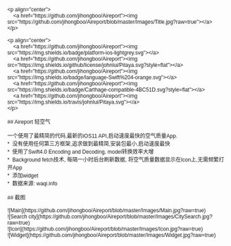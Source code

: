 <!DOCTYPE html PUBLIC "-//W3C//DTD HTML 4.01//EN" "http://www.w3.org/TR/html4/strict.dtd">
<html>
<head>
  <meta http-equiv="Content-Type" content="text/html; charset=utf-8">
  <meta http-equiv="Content-Style-Type" content="text/css">
  <title></title>
  <meta name="Generator" content="Cocoa HTML Writer">
  <meta name="CocoaVersion" content="1561.2">
  <style type="text/css">
    p.p1 {margin: 0.0px 0.0px 0.0px 0.0px; font: 12.0px Helvetica}
    p.p2 {margin: 0.0px 0.0px 0.0px 0.0px; font: 12.0px Helvetica; min-height: 14.0px}
    p.p3 {margin: 0.0px 0.0px 0.0px 0.0px; font: 12.0px 'PingFang SC'}
    span.s1 {font: 12.0px 'PingFang SC'}
    span.s2 {font: 12.0px Helvetica}
  </style>
</head>
<body>
<p class="p1">&lt;p align="center"&gt;</p>
<p class="p1"><span class="Apple-converted-space">    </span>&lt;a href="https://github.com/jihongboo/Aireport"&gt;&lt;img src="https://github.com/jihongboo/Aireport/blob/master/Images/Title.jpg?raw=true"&gt;&lt;/a&gt;</p>
<p class="p1">&lt;/p&gt;</p>
<p class="p2"><br></p>
<p class="p1">&lt;p align="center"&gt;</p>
<p class="p1"><span class="Apple-converted-space">    </span>&lt;a href="https://github.com/jihongboo/Aireport"&gt;&lt;img src="https://img.shields.io/badge/platform-ios-lightgrey.svg"&gt;&lt;/a&gt;</p>
<p class="p1"><span class="Apple-converted-space">    </span>&lt;a href="https://github.com/jihongboo/Aireport"&gt;&lt;img src="https://img.shields.io/github/license/johnlui/Pitaya.svg?style=flat"&gt;&lt;/a&gt;</p>
<p class="p1"><span class="Apple-converted-space">    </span>&lt;a href="https://github.com/jihongboo/Aireport"&gt;&lt;img src="https://img.shields.io/badge/language-Swift%204-orange.svg"&gt;&lt;/a&gt;</p>
<p class="p1"><span class="Apple-converted-space">    </span>&lt;a href="https://github.com/jihongboo/Aireport"&gt;&lt;img src="https://img.shields.io/badge/Carthage-compatible-4BC51D.svg?style=flat"&gt;&lt;/a&gt;</p>
<p class="p1"><span class="Apple-converted-space">    </span>&lt;a href="https://github.com/jihongboo/Aireport"&gt;&lt;img src="https://img.shields.io/travis/johnlui/Pitaya.svg"&gt;&lt;/a&gt;</p>
<p class="p1">&lt;/p&gt;</p>
<p class="p2"><br></p>
<p class="p1">## Aireport <span class="s1">轻空气</span></p>
<p class="p2"><br></p>
<p class="p3">一个使用了最精简的代码<span class="s2">,</span>最新的<span class="s2">iOS11 API,</span>启动速度最快的空气质量<span class="s2">App.</span></p>
<p class="p3"><span class="s2">*<span class="Apple-converted-space">  </span></span>没有使用任何第三方框架<span class="s2">,</span>追求做到最精简<span class="s2">,</span>安装包最小<span class="s2">,</span>启动速度最快</p>
<p class="p1">*<span class="Apple-converted-space">  </span><span class="s1">使用了</span>Swift4.0 Encoding and Decoding, model<span class="s1">转换效率大增</span></p>
<p class="p1">*<span class="Apple-converted-space">  </span>Background fetch<span class="s1">技术</span>, <span class="s1">每隔一小时后台刷新数据</span>, <span class="s1">将空气质量数据显示在</span>Icon<span class="s1">上</span>,<span class="s1">无需频繁打开</span>App</p>
<p class="p1">*<span class="Apple-converted-space">  </span><span class="s1">添加</span>widget</p>
<p class="p1">*<span class="Apple-converted-space">  </span><span class="s1">数据来源</span>: waqi.info</p>
<p class="p2"><br></p>
<p class="p1">## <span class="s1">截图</span></p>
<p class="p2"><br></p>
<p class="p1">![Main](https://github.com/jihongboo/Aireport/blob/master/Images/Main.jpg?raw=true)</p>
<p class="p1">![Search city](https://github.com/jihongboo/Aireport/blob/master/Images/CitySearch.jpg?raw=true)</p>
<p class="p1">![Icon](https://github.com/jihongboo/Aireport/blob/master/Images/Icon.jpg?raw=true)</p>
<p class="p1">![Widget](https://github.com/jihongboo/Aireport/blob/master/Images/Widget.jpg?raw=true)</p>
</body>
</html>
